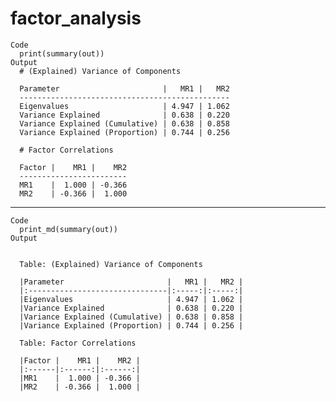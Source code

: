 # factor_analysis

    Code
      print(summary(out))
    Output
      # (Explained) Variance of Components
      
      Parameter                       |   MR1 |   MR2
      -----------------------------------------------
      Eigenvalues                     | 4.947 | 1.062
      Variance Explained              | 0.638 | 0.220
      Variance Explained (Cumulative) | 0.638 | 0.858
      Variance Explained (Proportion) | 0.744 | 0.256
      
      # Factor Correlations
      
      Factor |    MR1 |    MR2
      ------------------------
      MR1    |  1.000 | -0.366
      MR2    | -0.366 |  1.000

---

    Code
      print_md(summary(out))
    Output
      
      
      Table: (Explained) Variance of Components
      
      |Parameter                       |   MR1 |   MR2 |
      |:-------------------------------|:-----:|:-----:|
      |Eigenvalues                     | 4.947 | 1.062 |
      |Variance Explained              | 0.638 | 0.220 |
      |Variance Explained (Cumulative) | 0.638 | 0.858 |
      |Variance Explained (Proportion) | 0.744 | 0.256 |
      
      Table: Factor Correlations
      
      |Factor |    MR1 |    MR2 |
      |:------|:------:|:------:|
      |MR1    |  1.000 | -0.366 |
      |MR2    | -0.366 |  1.000 |

